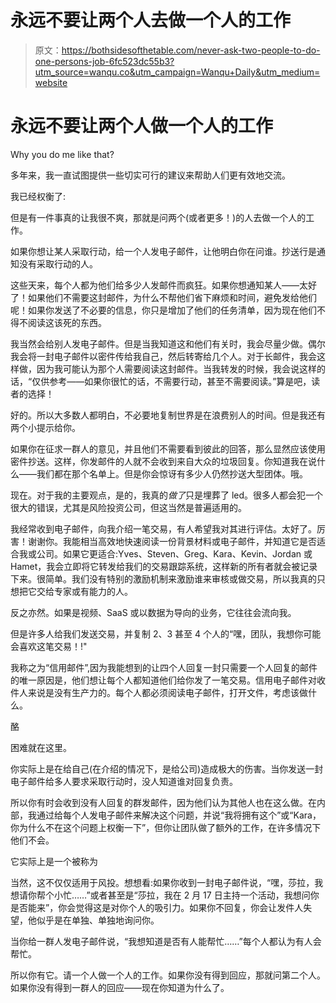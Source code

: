 # 永远不要让两个人去做一个人的工作

> 原文：<https://bothsidesofthetable.com/never-ask-two-people-to-do-one-persons-job-6fc523dc55b3?utm_source=wanqu.co&utm_campaign=Wanqu+Daily&utm_medium=website>

# 永远不要让两个人做一个人的工作



Why you do me like that?



多年来，我一直试图提供一些切实可行的建议来帮助人们更有效地交流。

我已经权衡了:

但是有一件事真的让我很不爽，那就是问两个(或者更多！)的人去做一个人的工作。

如果你想让某人采取行动，给一个人发电子邮件，让他明白你在问谁。抄送行是通知没有采取行动的人。

这些天来，每个人都为他们给多少人发邮件而疯狂。如果你想通知某人——太好了！如果他们不需要这封邮件，为什么不帮他们省下麻烦和时间，避免发给他们呢！如果你发送了不必要的信息，你只是增加了他们的任务清单，因为现在他们不得不阅读这该死的东西。

我当然会给别人发电子邮件。但是当我知道这和他们有关时，我会尽量少做。偶尔我会将一封电子邮件以密件传给我自己，然后转寄给几个人。对于长邮件，我会这样做，因为我可能认为那个人需要阅读这封邮件。当我转发的时候，我会说这样的话，“仅供参考——如果你很忙的话，不需要行动，甚至不需要阅读。”算是吧，读者的选择！

好的。所以大多数人都明白，不必要地复制世界是在浪费别人的时间。但是我还有两个小提示给你。

如果你在征求一群人的意见，并且他们不需要看到彼此的回答，那么显然应该使用密件抄送。这样，你发邮件的人就不会收到来自大众的垃圾回复。你知道我在说什么——我们都在那个名单上。但是你会惊讶有多少人仍然抄送大型团体。哦。

现在。对于我的主要观点，是的，我真的*做了*只是埋葬了 led。很多人都会犯一个很大的错误，尤其是风险投资公司，但这当然是普遍适用的。

我经常收到电子邮件，向我介绍一笔交易，有人希望我对其进行评估。太好了。厉害！谢谢你。我能相当高效地快速阅读一份背景材料或电子邮件，并知道它是否适合我或公司。如果它更适合:Yves、Steven、Greg、Kara、Kevin、Jordan 或 Hamet，我会立即将它转发给我们的交易跟踪系统，这样新的所有者就会被记录下来。很简单。我们没有特别的激励机制来激励谁来审核或做交易，所以我真的只想把它交给专家或有能力的人。

反之亦然。如果是视频、SaaS 或以数据为导向的业务，它往往会流向我。

但是许多人给我们发送交易，并复制 2、3 甚至 4 个人的“嘿，团队，我想你可能会喜欢这笔交易！!"

我称之为“信用邮件”,因为我能想到的让四个人回复一封只需要一个人回复的邮件的唯一原因是，他们想让每个人都知道他们给你发了一笔交易。信用电子邮件对收件人来说是没有生产力的。每个人都必须阅读电子邮件，打开文件，考虑该做什么。

酪

困难就在这里。

你实际上是在给自己(在介绍的情况下，是给公司)造成极大的伤害。当你发送一封电子邮件给多人要求采取行动时，没人知道谁对回复负责。

所以你有时会收到没有人回复的群发邮件，因为他们认为其他人也在这么做。在内部，我通过给每个人发电子邮件来解决这个问题，并说“我将拥有这个”或“Kara，你为什么不在这个问题上权衡一下”，但你让团队做了额外的工作，在许多情况下他们不会。

它实际上是一个被称为

当然，这不仅仅适用于风投。想想看:如果你收到一封电子邮件说，“嘿，莎拉，我想请你帮个小忙……”或者甚至是“莎拉，我在 2 月 17 日主持一个活动，我想问你是否能来”，你会觉得这是对你个人的吸引力。如果你不回复，你会让发件人失望，他似乎是在单独、单独地询问你。

当你给一群人发电子邮件说，“我想知道是否有人能帮忙……”每个人都认为有人会帮忙。

所以你有它。请一个人做一个人的工作。如果你没有得到回应，那就问第二个人。如果你没有得到一群人的回应——现在你知道为什么了。
